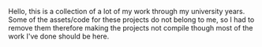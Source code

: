 Hello, this is a collection of a lot of my work through my university years. Some of the assets/code for these projects do not belong to me, so I had to remove them therefore making the projects not compile though most of the work I've done should be here.
